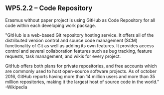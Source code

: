 ## WP5.2.2 – Code Repository

Erasmus without paper project is using GitHub as Code Repository for all code within each developing work package. 

"GitHub is a web-based Git repository hosting service. It offers all of the distributed version control and source code management (SCM) functionality of Git as well as adding its own features. It provides access control and several collaboration features such as bug tracking, feature requests, task management, and wikis for every project.

GitHub offers both plans for private repositories, and free accounts which are commonly used to host open-source software projects. As of october 2016, GitHub reports having more than 14 million users and more than 35 million repositories, making it the largest host of source code in the world." -Wikipedia
